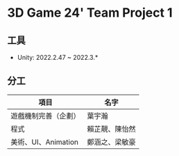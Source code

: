 # 3D Game 24' Team Project 1

## 工具

- Unity: 2022.2.47 ~ 2022.3.\*

## 分工

| 項目 | 名字 |
| --- | --- |
| 遊戲機制完善（企劃） | 葉宇瀚 |
| 程式 | 賴芷靚、陳怡然 |
| 美術、UI、Animation | 鄭涵之、梁敏豪 |
